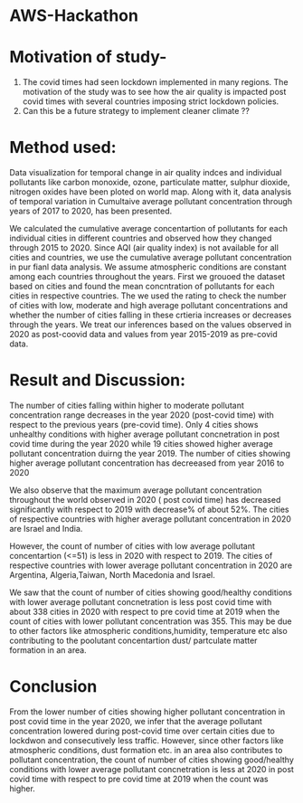 # AWS-Hackathon
# Motivation of study- 
1. The covid times had seen lockdown implemented in many regions. The motivation of the study was to see how the air quality is impacted post covid times with several countries imposing strict lockdown policies.
2. Can this be a future strategy to implement cleaner climate ??

# Method used:  
Data visualization for temporal change in air quality indces and individual pollutants like carbon monoxide, ozone, particulate matter, sulphur dioxide, nitrogen oxides have been ploted on world map. Along with it, data analysis of temporal variation in Cumultaive average pollutant concentration through years of 2017 to 2020, has been presented. 

We calculated the cumulative average concentartion of pollutants for each individual cities in different countries and observed how they changed through 2015 to 2020. Since AQI (air quality index) is not available for all cities and countries, we use the cumulative average pollutant concentration in pur fianl data analysis.
We assume atmospheric conditions are constant among each countries throughout the years. 
First we grouoed the dataset based on cities and found the mean concntration of pollutants for each cities in respective countries. The we used the rating to check the number of cities with low, moderate and high average pollutant concentrations and whether the number of cities falling in these crtieria increases or decreases through the years. 
We treat our inferences based on the values observed in 2020 as post-coovid data and values from year 2015-2019 as pre-covid data.

# Result and Discussion:

The number of cities falling within higher to moderate pollutant concentration range decreases in the year 2020 (post-covid time) with respect to the previous years (pre-covid time). Only 4 cities shows unhealthy conditions with higher average pollutant concnetration in post covid time during the year 2020 while 19 cities showed higher average pollutant concentration duirng the year 2019. The number of cities showing higher average pollutant concentration has decreeased from year 2016 to 2020 

We also observe that the maximum average pollutant concentration throughout the world observed in 2020 ( post covid time) has decreased significantly with respect to 2019 with decrease% of about 52%. The cities of respective countries with higher average pollutant concentration in 2020 are Israel and India. 

However, the count of number of cities with low average pollutant concentartion (<=51) is less in 2020 with respect to 2019. The cities of respective countries with lower average pollutant concentration in 2020 are Argentina, Algeria,Taiwan, North Macedonia and Israel.

We saw that the count of number of cities showing good/healthy conditions with lower average pollutant concnetration is less post covid time with about 338 cities in 2020 with respect to pre covid time at 2019 when the count of cities with lower pollutant concentration was 355. This may be due to other factors like atmospheric conditions,humidity, temperature etc also contributing to the poolutant concentartion dust/ partculate matter formation in an area.

# Conclusion
From the lower number of cities showing higher pollutant concentration in post covid time in the year 2020, we infer that the average pollutant concentration lowered during post-covid time over certain cities due to lockdwon and consecutively less traffic. However, since other factors like atmospheric conditions, dust formation etc. in an area also contributes to pollutant concentration, the count of number of cities showing good/healthy conditions with lower average pollutant concnetration is less at 2020 in post covid time with respect to pre covid time at 2019 when the count was higher.
